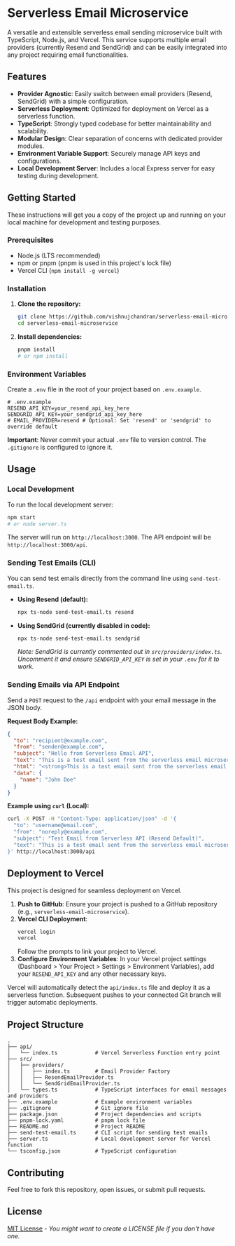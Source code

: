 # Serverless Email Microservice

A versatile and extensible serverless email sending microservice built with TypeScript, Node.js, and Vercel. This service supports multiple email providers (currently Resend and SendGrid) and can be easily integrated into any project requiring email functionalities.

## Features

*   **Provider Agnostic**: Easily switch between email providers (Resend, SendGrid) with a simple configuration.
*   **Serverless Deployment**: Optimized for deployment on Vercel as a serverless function.
*   **TypeScript**: Strongly typed codebase for better maintainability and scalability.
*   **Modular Design**: Clear separation of concerns with dedicated provider modules.
*   **Environment Variable Support**: Securely manage API keys and configurations.
*   **Local Development Server**: Includes a local Express server for easy testing during development.

## Getting Started

These instructions will get you a copy of the project up and running on your local machine for development and testing purposes.

### Prerequisites

*   Node.js (LTS recommended)
*   npm or pnpm (pnpm is used in this project's lock file)
*   Vercel CLI (`npm install -g vercel`)

### Installation

1.  **Clone the repository:**
    ```bash
    git clone https://github.com/vishnujchandran/serverless-email-microservice.git
    cd serverless-email-microservice
    ```
2.  **Install dependencies:**
    ```bash
    pnpm install
    # or npm install
    ```

### Environment Variables

Create a `.env` file in the root of your project based on `.env.example`.

```
# .env.example
RESEND_API_KEY=your_resend_api_key_here
SENDGRID_API_KEY=your_sendgrid_api_key_here
# EMAIL_PROVIDER=resend # Optional: Set 'resend' or 'sendgrid' to override default
```

**Important**: Never commit your actual `.env` file to version control. The `.gitignore` is configured to ignore it.

## Usage

### Local Development

To run the local development server:

```bash
npm start
# or node server.ts
```

The server will run on `http://localhost:3000`. The API endpoint will be `http://localhost:3000/api`.

### Sending Test Emails (CLI)

You can send test emails directly from the command line using `send-test-email.ts`.

*   **Using Resend (default):**
    ```bash
    npx ts-node send-test-email.ts resend
    ```
*   **Using SendGrid (currently disabled in code):**
    ```bash
    npx ts-node send-test-email.ts sendgrid
    ```
    *Note: SendGrid is currently commented out in `src/providers/index.ts`. Uncomment it and ensure `SENDGRID_API_KEY` is set in your `.env` for it to work.*

### Sending Emails via API Endpoint

Send a `POST` request to the `/api` endpoint with your email message in the JSON body.

**Request Body Example:**

```json
{
  "to": "recipient@example.com",
  "from": "sender@example.com",
  "subject": "Hello from Serverless Email API",
  "text": "This is a test email sent from the serverless email microservice.",
  "html": "<strong>This is a test email sent from the serverless email microservice.</strong>",
  "data": {
    "name": "John Doe"
  }
}
```

**Example using `curl` (Local):**

```bash
curl -X POST -H "Content-Type: application/json" -d '{
  "to": "username@email.com",
  "from": "noreply@example.com",
  "subject": "Test Email from Serverless API (Resend Default)",
  "text": "This is a test email sent from the serverless email microservice using Resend as the default provider."
}' http://localhost:3000/api
```

## Deployment to Vercel

This project is designed for seamless deployment on Vercel.

1.  **Push to GitHub**: Ensure your project is pushed to a GitHub repository (e.g., `serverless-email-microservice`).
2.  **Vercel CLI Deployment**:
    ```bash
    vercel login
    vercel
    ```
    Follow the prompts to link your project to Vercel.
3.  **Configure Environment Variables**:
    In your Vercel project settings (Dashboard > Your Project > Settings > Environment Variables), add your `RESEND_API_KEY` and any other necessary keys.

Vercel will automatically detect the `api/index.ts` file and deploy it as a serverless function. Subsequent pushes to your connected Git branch will trigger automatic deployments.

## Project Structure

```
.
├── api/
│   └── index.ts            # Vercel Serverless Function entry point
├── src/
│   ├── providers/
│   │   ├── index.ts        # Email Provider Factory
│   │   ├── ResendEmailProvider.ts
│   │   └── SendGridEmailProvider.ts
│   └── types.ts            # TypeScript interfaces for email messages and providers
├── .env.example            # Example environment variables
├── .gitignore              # Git ignore file
├── package.json            # Project dependencies and scripts
├── pnpm-lock.yaml          # pnpm lock file
├── README.md               # Project README
├── send-test-email.ts      # CLI script for sending test emails
├── server.ts               # Local development server for Vercel function
└── tsconfig.json           # TypeScript configuration
```

## Contributing

Feel free to fork this repository, open issues, or submit pull requests.

## License

[MIT License](LICENSE) - *You might want to create a LICENSE file if you don't have one.*
